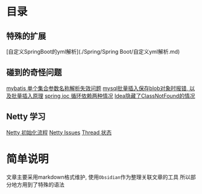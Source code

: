 # 目录

## 特殊的扩展
[自定义SpringBoot的yml解析](./Spring/Spring Boot/自定义yml解析.md)

## 碰到的奇怪问题

[mybatis 单个集合参数名称解析失效问题](./ORM/MyBatis/QA.md)
[mysql批量插入保存blob对象时报错, 以及批量插入原理](./storage/mysql/QA.md)
[spring ioc 循环依赖两种情况](./Spring/SpringFramework/ioc/circularDependency.md)
[Idea隐藏了ClassNotFound的情况](./java/Other.md)

## Netty 学习

[Netty 初始化流程](./Netty/flow.md)
[Netty Issues](./Netty/other.md)
[Thread 状态](Thread.md)

# 简单说明
文章主要采用markdown格式维护, 使用`Obsidian`作为整理关联文章的工具
所以部分地方用到了特殊的语法
